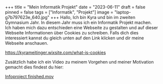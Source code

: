 +++
title = "Mein Informatik Projekt"
date = "2023-06-11"
draft = false
pinned = false
tags = ["Informatik", "Projekt"]
image = "laptop-g7b797623e_640.jpg"
+++
Hallo, Ich bin Kyra und bin im zweiten Gymnasium Jahr. In diesem Jahr muss ich ein Informatik Projekt machen. Ich haben mich dazu entschieden eine Webseite zu gestalten und auf dieser Webseite Informationen über Cookies  zu schreiben. Falls dich dies interessiert kannst du gleich unten auf den Link klicken und dir meine Webseite anschauen.

<https://kyrameitinger.wixsite.com/what-is-cookies>

Zusätzlich habe ich ein Video zu meinem Vorgehen und meiner Motivation gemacht dies findest du hier:

[Infoproject finished.mov](https://muristalden-my.sharepoint.com/:v:/r/personal/kyra_meitinger_stud_muristalden_ch/Documents/Infoproject%20finished.mov?csf=1&web=1&e=QqxnpU)